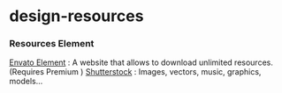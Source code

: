 # design-resources
### **Resources Element** 
[Envato Element](https://elements.envato.com/) : A website that allows to download unlimited resources. (Requires Premium )
[Shutterstock](https://www.shutterstock.com/) : Images, vectors, music, graphics, models...
